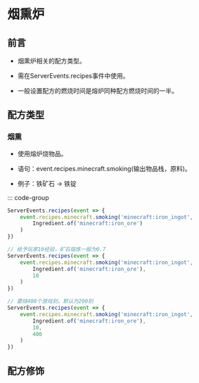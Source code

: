 # 烟熏炉

## 前言

- 烟熏炉相关的配方类型。

- 需在ServerEvents.recipes事件中使用。

- 一般设置配方的燃烧时间是熔炉同种配方燃烧时间的一半。

## 配方类型

### 烟熏

- 使用熔炉烧物品。

- 语句：event.recipes.minecraft.smoking(输出物品栈，原料)。

- 例子：铁矿石 -> 铁锭

::: code-group

```js [简单]
ServerEvents.recipes(event => {
    event.recipes.minecraft.smoking('minecraft:iron_ingot',
        Ingredient.of('minecraft:iron_ore')
    )
})
```

```js [经验]
// 给予玩家10经验，矿石熔炼一般为0.7
ServerEvents.recipes(event => {
    event.recipes.minecraft.smoking('minecraft:iron_ingot',
        Ingredient.of('minecraft:iron_ore'),
        10
    )
})
```

```js [燃烧时间]
// 要烧400个游戏刻，默认为200刻
ServerEvents.recipes(event => {
    event.recipes.minecraft.smoking('minecraft:iron_ingot',
        Ingredient.of('minecraft:iron_ore'),
        10,
        400
    )
})
```

## 配方修饰
